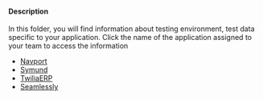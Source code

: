 #### Description
In this folder, you will find information about testing environment, test data  specific to your application. Click the name of the application assigned to your team to  access the information
- [Navport](/Application%20information/Navport)
- [Symund](/Application%20information/Symund/Symund_Credentials.pdf)
- [TwiliaERP](/Application%20information/TwiliaERP)
- [Seamlessly](/Application%20information/Seamlessly/Seamlessly_Credentials.pdf)
